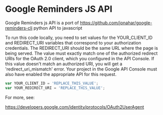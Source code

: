 # Google Reminders JS API

Google Reminders js API is a port of https://github.com/jonahar/google-reminders-cli python API to javascript

To run this code locally, you need to set values for the YOUR_CLIENT_ID and REDIRECT_URI variables that correspond to your authorization credentials. The REDIRECT_URI should be the same URL where the page is being served. The value must exactly match one of the authorized redirect URIs for the OAuth 2.0 client, which you configured in the API Console. If this value doesn't match an authorized URI, you will get a 'redirect_uri_mismatch' error. Your project in the Google API Console must also have enabled the appropriate API for this request.

```javascript
var YOUR_CLIENT_ID = 'REPLACE_THIS_VALUE';
var YOUR_REDIRECT_URI = 'REPLACE_THIS_VALUE';
```

For more, see:

https://developers.google.com/identity/protocols/OAuth2UserAgent